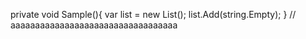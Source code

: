 private void Sample(){
    var list = new List<string>();
    list.Add(string.Empty);
}
// aaaaaaaaaaaaaaaaaaaaaaaaaaaaaaaaaa

